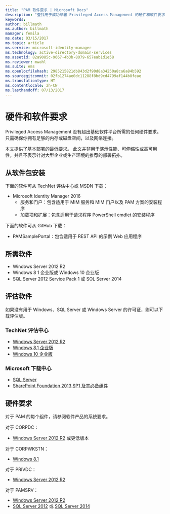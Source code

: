 ```yaml
---
title: "PAM 软件要求 | Microsoft Docs"
description: "查找用于成功部署 Privileged Access Management 的硬件和软件要求"
keywords: 
author: billmath
ms.author: billmath
manager: femila
ms.date: 03/15/2017
ms.topic: article
ms.service: microsoft-identity-manager
ms.technology: active-directory-domain-services
ms.assetid: 82a9085c-9667-4b3b-8079-657eab1d1e58
ms.reviewer: mwahl
ms.suite: ems
ms.openlocfilehash: 2985215821db843d2f90d8a34250a8ca6a84b592
ms.sourcegitcommit: 02fb1274ae0dc11288f8bd9cd4799af144b8feae
ms.translationtype: HT
ms.contentlocale: zh-CN
ms.lasthandoff: 07/13/2017
---
```

# <a name="hardware-and-software-requirements"></a>硬件和软件要求

Privileged Access Management 没有超出基础软件平台所需的任何硬件要求。 只需确保你拥有足够的内存或磁盘空间，以及网络连接。

本文提供了基本部署的最低要求。 此文并非用于演示性能、可伸缩性或高可用性，并且不表示针对大型企业或生产环境的推荐的部署拓扑。

## <a name="installing-from-software-packages"></a>从软件包安装

下面的软件可从 TechNet 评估中心或 MSDN 下载：  
- Microsoft Identity Manager 2016
  - 服务和门户：包含适用于 MIM 服务和 MIM 门户以及 PAM 方案的安装程序
  - 加载项和扩展：包含适用于请求程序 PowerShell cmdlet 的安装程序

下面的软件可从 GitHub 下载：  
- PAMSamplePortal：包含适用于 REST API 的示例 Web 应用程序

## <a name="required-software"></a>所需软件

- Windows Server 2012 R2  
- Windows 8 1 企业版或 Windows 10 企业版  
- SQL Server 2012 Service Pack 1 或 SOL Server 2014  

## <a name="evaluation-software"></a>评估软件

如果没有用于 Windows、SQL Server 或 Windows Server 的许可证，则可以下载评估版。

### <a name="technet-evaluation-center"></a>TechNet 评估中心

- [Windows Server 2012 R2](https://www.microsoft.com/evalcenter/evaluate-windows-server-2012-r2)  
- [Windows 8.1 企业版](https://www.microsoft.com/evalcenter/evaluate-windows-8-1-enterprise)  
- [Windows 10 企业版](https://www.microsoft.com/evalcenter/evaluate-windows-10-enterprise)  

### <a name="microsoft-download-center"></a>Microsoft 下载中心

- [SQL Server](https://www.microsoft.com/download/details.aspx?id=29066)  
- [SharePoint Foundation 2013 SP1 及其必备组件](https://www.microsoft.com/download/details.aspx?id=42039)

## <a name="hardware-requirements"></a>硬件要求

对于 PAM 的每个组件，请参阅软件产品的系统要求。

对于 CORPDC：  
- [Windows Server 2012 R2](https://technet.microsoft.com/library/dn303418.aspx) 或更低版本

对于 CORPWKSTN：  
- [Windows 8.1](http://windows.microsoft.com/windows-8/system-requirements)

对于 PRIVDC：  
- [Windows Server 2012 R2](https://technet.microsoft.com/library/dn303418.aspx)

对于 PAMSRV：
- [Windows Server 2012 R2](https://technet.microsoft.com/library/dn303418.aspx)  
- [SQL Server 2012](https://msdn.microsoft.com/library/ms143506(sql.110).aspx) 或 [SQL Server 2014](https://msdn.microsoft.com/en-us/library/ms143506(v=sql.120).aspx)
